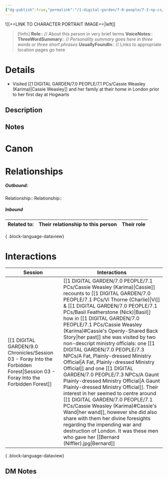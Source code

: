 ```yaml
---
{"dg-publish":true,"permalink":"/1-digital-garden/7-0-people/7-3-np-cs/a-fat-plainly-dressed-ministry-official/","tags":["#person","ministry","local-official","wider-world"]}
---
```


![[==LINK TO CHARACTER PORTRAIT IMAGE==\|left]]
>[!info] 
>**Role**:: // About this person in very brief terms
>**VoiceNotes**::
>**ThreeWordSummary**:: // *Personality summary goes here in three words or three short phrases*
>**UsuallyFoundIn**:: // Links to appropriate location pages go here

# Details
- Visited [[1 DIGITAL GARDEN/7.0 PEOPLE/7.1 PCs/Cassie Weasley (Karima)\|Cassie Weasley]] and her family at their home in London prior to her first day at Hogwarts

## Description

## Notes

# Canon

# Relationships
##### Outbound:
Relationship::
Relationship::

##### Inbound
| Related to: | Their relationship to this person | Their role |
| ----------- | --------------------------------- | ---------- |

{ .block-language-dataview}

# Interactions

| Session                                                                                                                           | Interactions                                                                                                                                                                                                                                                                                                                                                                                                                                                                                                                                                                                                                                            |
| --------------------------------------------------------------------------------------------------------------------------------- | ------------------------------------------------------------------------------------------------------------------------------------------------------------------------------------------------------------------------------------------------------------------------------------------------------------------------------------------------------------------------------------------------------------------------------------------------------------------------------------------------------------------------------------------------------------------------------------------------------------------------------------------------------- |
| [[1 DIGITAL GARDEN/9.0 Chronicles/Session 03 - Foray Into the Forbidden Forest\|Session 03 - Foray Into the Forbidden Forest]] | [[1 DIGITAL GARDEN/7.0 PEOPLE/7.1 PCs/Cassie Weasley (Karima)\|Cassie]] recounts to [[1 DIGITAL GARDEN/7.0 PEOPLE/7.1 PCs/Vi Thorne (Charlie)\|Vi]] & [[1 DIGITAL GARDEN/7.0 PEOPLE/7.1 PCs/Basil Featherstone (Nick)\|Basil]] how in [[1 DIGITAL GARDEN/7.0 PEOPLE/7.1 PCs/Cassie Weasley (Karima)#Cassie's Openly-Shared Back Story\|her past]] she was visited by two non-descript ministry officials: one [[1 DIGITAL GARDEN/7.0 PEOPLE/7.3 NPCs/A Fat, Plainly-dressed Ministry Official\|A Fat, Plainly-dressed Ministry Official]] and one [[1 DIGITAL GARDEN/7.0 PEOPLE/7.3 NPCs/A Gaunt Plainly-dressed Ministry Official\|A Gaunt Plainly-dressed Ministry Official]]. Their interest in her seemed to centre around [[1 DIGITAL GARDEN/7.0 PEOPLE/7.1 PCs/Cassie Weasley (Karima)#Cassie's Wand\|her wand]], however she did also share with them her divine foresights regarding the impending war and destruction of London. It was these men who gave her [[Bernard (Niffler).jpg\|Bernard]] |

{ .block-language-dataview}


## DM Notes
